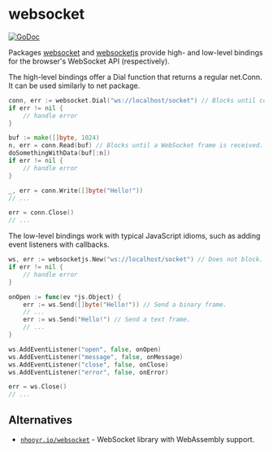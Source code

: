 websocket
=========

[![GoDoc](https://godoc.org/github.com/gopherjs/websocket?status.svg)](https://godoc.org/github.com/gopherjs/websocket)

Packages [websocket](https://godoc.org/github.com/gopherjs/websocket) and [websocketjs](https://godoc.org/github.com/gopherjs/websocket/websocketjs) provide high- and low-level bindings for the browser's WebSocket API (respectively).

The high-level bindings offer a Dial function that returns a regular net.Conn.
It can be used similarly to net package.

```Go
conn, err := websocket.Dial("ws://localhost/socket") // Blocks until connection is established.
if err != nil {
	// handle error
}

buf := make([]byte, 1024)
n, err = conn.Read(buf) // Blocks until a WebSocket frame is received.
doSomethingWithData(buf[:n])
if err != nil {
	// handle error
}

_, err = conn.Write([]byte("Hello!"))
// ...

err = conn.Close()
// ...
```

The low-level bindings work with typical JavaScript idioms, such as adding event listeners with callbacks.

```Go
ws, err := websocketjs.New("ws://localhost/socket") // Does not block.
if err != nil {
	// handle error
}

onOpen := func(ev *js.Object) {
	err := ws.Send([]byte("Hello!")) // Send a binary frame.
	// ...
	err := ws.Send("Hello!") // Send a text frame.
	// ...
}

ws.AddEventListener("open", false, onOpen)
ws.AddEventListener("message", false, onMessage)
ws.AddEventListener("close", false, onClose)
ws.AddEventListener("error", false, onError)

err = ws.Close()
// ...
```

Alternatives
------------

-	[`nhooyr.io/websocket`](https://nhooyr.io/websocket) - WebSocket library with WebAssembly support.
